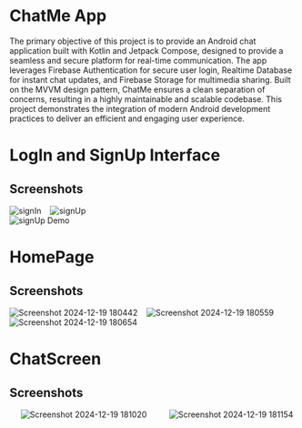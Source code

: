 
# ChatMe App 
The primary objective of this project is to provide 
an Android chat application built with Kotlin and Jetpack Compose, designed to provide a seamless and secure platform for real-time communication. The app leverages Firebase Authentication for secure user login, Realtime Database for instant chat updates, and Firebase Storage for multimedia sharing. Built on the MVVM design pattern, ChatMe ensures a clean separation of concerns, resulting in a highly maintainable and scalable codebase. This project demonstrates the integration of modern Android development practices to deliver an efficient and engaging user experience.



# LogIn and SignUp Interface
## Screenshots
![signIn](https://github.com/user-attachments/assets/97d62d3e-2e62-49d8-be61-a52628258100) &nbsp;&nbsp; ![signUp](https://github.com/user-attachments/assets/10ab5d01-276c-4547-82a2-b2b79d754a70)  
![signUp Demo](https://github.com/user-attachments/assets/8e063ae0-0dcc-43be-9b2e-b363d7086216)

# HomePage
## Screenshots
![Screenshot 2024-12-19 180442](https://github.com/user-attachments/assets/87436c0e-116e-42b9-bc77-b16e4f688754) &nbsp;&nbsp; ![Screenshot 2024-12-19 180559](https://github.com/user-attachments/assets/c66bf126-361f-4f78-b997-4ef72cc725a0)  
![Screenshot 2024-12-19 180654](https://github.com/user-attachments/assets/1c715b24-44ab-4248-a4a3-f4c28dd4879c)

# ChatScreen
## Screenshots
&nbsp;&nbsp;&nbsp;&nbsp;
![Screenshot 2024-12-19 181020](https://github.com/user-attachments/assets/7b334d53-b837-4ed5-a007-e18825672207) 
&nbsp;&nbsp;&nbsp;&nbsp;&nbsp;&nbsp;&nbsp;&nbsp;
![Screenshot 2024-12-19 181154](https://github.com/user-attachments/assets/254be2aa-7399-4d42-a796-279710937920)

